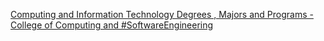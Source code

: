 [Computing and Information Technology Degrees , Majors and Programs - College of Computing and #SoftwareEngineering](https://qi.tc/qi/114261)